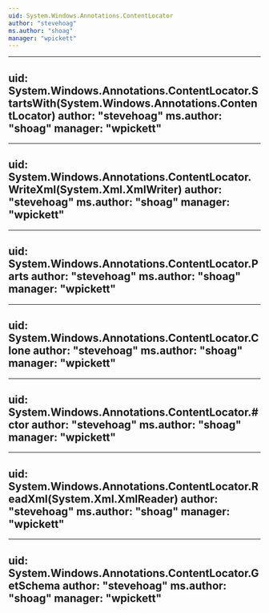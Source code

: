 ```yaml
---
uid: System.Windows.Annotations.ContentLocator
author: "stevehoag"
ms.author: "shoag"
manager: "wpickett"
---
```


---
uid: System.Windows.Annotations.ContentLocator.StartsWith(System.Windows.Annotations.ContentLocator)
author: "stevehoag"
ms.author: "shoag"
manager: "wpickett"
---

---
uid: System.Windows.Annotations.ContentLocator.WriteXml(System.Xml.XmlWriter)
author: "stevehoag"
ms.author: "shoag"
manager: "wpickett"
---

---
uid: System.Windows.Annotations.ContentLocator.Parts
author: "stevehoag"
ms.author: "shoag"
manager: "wpickett"
---

---
uid: System.Windows.Annotations.ContentLocator.Clone
author: "stevehoag"
ms.author: "shoag"
manager: "wpickett"
---

---
uid: System.Windows.Annotations.ContentLocator.#ctor
author: "stevehoag"
ms.author: "shoag"
manager: "wpickett"
---

---
uid: System.Windows.Annotations.ContentLocator.ReadXml(System.Xml.XmlReader)
author: "stevehoag"
ms.author: "shoag"
manager: "wpickett"
---

---
uid: System.Windows.Annotations.ContentLocator.GetSchema
author: "stevehoag"
ms.author: "shoag"
manager: "wpickett"
---
